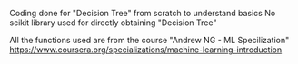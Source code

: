 Coding done for "Decision Tree" from scratch to understand basics
No scikit library used for directly obtaining "Decision Tree"


All the functions used are from the course "Andrew NG - ML Specilization"
https://www.coursera.org/specializations/machine-learning-introduction
